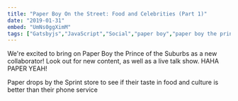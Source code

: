```yaml
---
title: "Paper Boy On the Street: Food and Celebrities (Part 1)"
date: "2019-01-31"
embed: "UmNs0ggXimM"
tags: ["Gatsbyjs","JavaScript","Social","paper boy","paper boy the prince of the suburbs","prince of the suburbs","haha paper","haha paper yeah","celebrity","celebrities","talk show","man on the street","street interviews","web series","webisode","brooklyn","new york","nyc","new york city","Broadway","food","sprint","street interview","bushwick","performer","performance artist","performance art"]
---
```


We're excited to bring on Paper Boy the Prince of the Suburbs as a new collaborator! Look out for new content, as well as a live talk show. HAHA PAPER YEAH!

Paper drops by the Sprint store to see if their taste in food and culture is better than their phone service